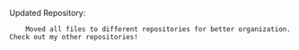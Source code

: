 Updated Repository:

        Moved all files to different repositories for better organization. Check out my other repositories!